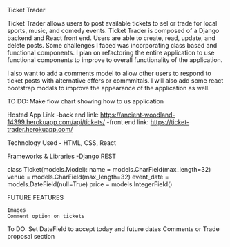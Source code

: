 Ticket Trader 

Ticket Trader allows users to post available tickets to sel or trade for local sports, music, and comedy events. Ticket Trader is composed of a Django backend and React front end. Users are able to create, read, update, and delete posts. Some challenges I faced was incorporating class based and functional components. I plan on refactoring the entire application to use functional components to improve to overall functionality of the application. 

I also want to add a comments model to allow other users to respond to ticket posts with alternative offers or commmitals. I will also add some react bootstrap modals to improve the appearance of the application as well. 

TO DO: Make flow chart showing how to us application


Hosted App Link
-back end link:
 https://ancient-woodland-14399.herokuapp.com/api/tickets/
-front end link:
 https://ticket-trader.herokuapp.com/

Technology Used
    - HTML, CSS, React
    

Frameworks & Libraries
    -Django REST

class Ticket(models.Model):
    name = models.CharField(max_length=32)
    venue = models.CharField(max_length=32) 
    event_date = models.DateField(null=True)
    price = models.IntegerField()


FUTURE FEATURES

    Images
    Comment option on tickets

To DO:
    Set DateField to accept today and future dates
    Comments or Trade proposal section

